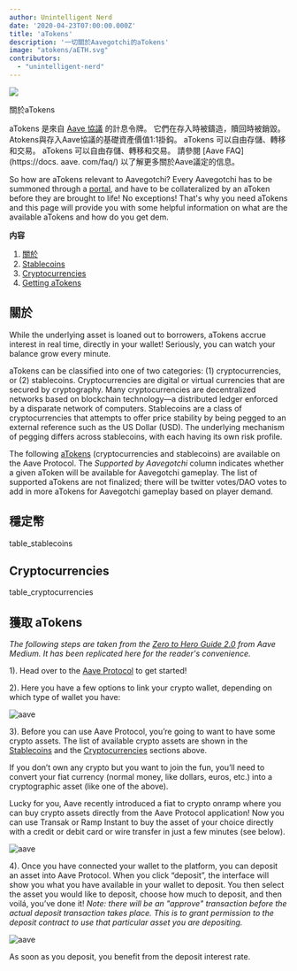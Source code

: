 ```yaml
---
author: Unintelligent Nerd
date: '2020-04-23T07:00:00.000Z'
title: 'aTokens'
description: '一切關於Aavegotchi的aTokens'
image: "atokens/aETH.svg"
contributors:
  - "unintelligent-nerd"
---
```



<div class="headerImageContainer">
<img class="headerImage" src="/atokens/aETH.svg">
<p class="headerImageText">關於aTokens</p>
</div>

aTokens 是來自 [Aave 協議](https://aave.com) 的計息令牌。 它們在存入時被鑄造，贖回時被銷毀。 Atokens與存入Aave協議的基礎資產價值1:1掛鈎。 aTokens 可以自由存儲、轉移和交易。 aTokens 可以自由存儲、轉移和交易。 請參閱 [Aave FAQ](https://docs. aave. com/faq/) 以了解更多關於Aave議定的信息。

So how are aTokens relevant to Aavegotchi? Every Aavegotchi has to be summoned through a [portal](/pages/portals), and have to be collateralized by an aToken before they are brought to life! No exceptions! That's why you need aTokens and this page will provide you with some helpful information on what are the available aTokens and how do you get dem.

<div class="contentsBox">

**内容**

<ol>
<li><a href=#about>關於</a></li>
<li><a href=#stablecoins>Stablecoins</a></li>
<li><a href=#cryptocurrencies>Cryptocurrencies</a></li>
<li><a href=#getting-atokens>Getting aTokens</a></li>
</ol>

</div>

## 關於

While the underlying asset is loaned out to borrowers, aTokens accrue interest in real time, directly in your wallet! Seriously, you can watch your balance grow every minute.

aTokens can be classified into one of two categories: (1) cryptocurrencies, or (2) stablecoins. Cryptocurrencies are digital or virtual currencies that are secured by cryptography. Many cryptocurrencies are decentralized networks based on blockchain technology—a distributed ledger enforced by a disparate network of computers. Stablecoins are a class of cryptocurrencies that attempts to offer price stability by being pegged to an external reference such as the US Dollar (USD). The underlying mechanism of pegging differs across stablecoins, with each having its own risk profile.


The following [aTokens](https://docs.aave.com/developers/deployed-contracts/deployed-contract-instances) (cryptocurrencies and stablecoins) are available on the Aave Protocol. The *Supported by Aavegotchi* column indicates whether a given aToken will be available for Aavegotchi gameplay. The list of supported aTokens are not finalized; there will be twitter votes/DAO votes to add in more aTokens for Aavegotchi gameplay based on player demand.

## 穩定幣

table_stablecoins

## Cryptocurrencies

table_cryptocurrencies

## 獲取 aTokens

*The following steps are taken from the <a href = "https://medium.com/aave/zero-to-hero-guide-2-0-dadce0f3e834">Zero to Hero Guide 2.0</a> from Aave Medium. It has been replicated here for the reader's convenience.*

1). Head over to the <a href = "https://app.aave.com/">Aave Protocol</a> to get started!

2). Here you have a few options to link your crypto wallet, depending on which type of wallet you have:

<img src = "/atokens/connect-your-wallet.png" alt = "aave" class="bodyImage" />

3). Before you can use Aave Protocol, you’re going to want to have some crypto assets. The list of available crypto assets are shown in the <a href=#stablecoins>Stablecoins</a> and the <a href=#cryptocurrencies>Cryptocurrencies</a> sections above.

If you don’t own any crypto but you want to join the fun, you’ll need to convert your fiat currency (normal money, like dollars, euros, etc.) into a cryptographic asset (like one of the above).

Lucky for you, Aave recently introduced a fiat to crypto onramp where you can buy crypto assets directly from the Aave Protocol application! Now you can use Transak or Ramp Instant to buy the asset of your choice directly with a credit or debit card or wire transfer in just a few minutes (see below).

<img src = "/atokens/buy-with-fiat.png" alt = "aave" class="bodyImage" />

4). Once you have connected your wallet to the platform, you can deposit an asset into Aave Protocol. When you click “deposit”, the interface will show you what you have available in your wallet to deposit. You then select the asset you would like to deposit, choose how much to deposit, and then voilá, you’ve done it! *Note: there will be an "approve" transaction before the actual deposit transaction takes place. This is to grant permission to the deposit contract to use that particular asset you are depositing.*

<img src = "/atokens/deposit.gif" alt = "aave" class="bodyImage" />

As soon as you deposit, you benefit from the deposit interest rate.
